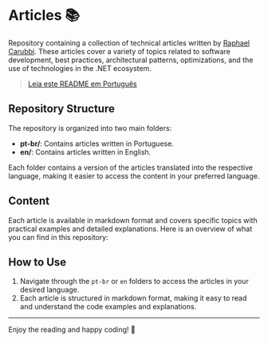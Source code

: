 # Articles 📚

Repository containing a collection of technical articles written by [Raphael Carubbi](https://github.com/rcarubbi). These articles cover a variety of topics related to software development, best practices, architectural patterns, optimizations, and the use of technologies in the .NET ecosystem.

> [Leia este README em Português](./readme.pt-br.md)

## Repository Structure

The repository is organized into two main folders:

- **pt-br/**: Contains articles written in Portuguese.
- **en/**: Contains articles written in English.

Each folder contains a version of the articles translated into the respective language, making it easier to access the content in your preferred language.

## Content

Each article is available in markdown format and covers specific topics with practical examples and detailed explanations. Here is an overview of what you can find in this repository:

## How to Use

1. Navigate through the `pt-br` or `en` folders to access the articles in your desired language.
2. Each article is structured in markdown format, making it easy to read and understand the code examples and explanations.

---

Enjoy the reading and happy coding! 🚀

